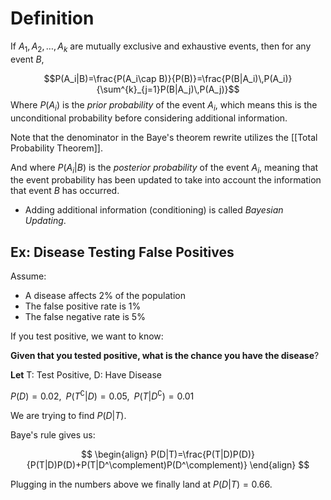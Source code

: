 
# Definition

If $A_1, A_2, \ldots, A_k$ are mutually exclusive and exhaustive events, then for any event $B$,

$$P(A_i|B)=\frac{P(A_i\cap B)}{P(B)}=\frac{P(B|A_i)\,P(A_i)}{\sum^{k}_{j=1}P(B|A_j)\,P(A_j)}$$
Where $P(A_i)$ is the *prior probability* of the event $A_i$, which means this is the unconditional probability before considering additional information. 

Note that the denominator in the Baye's theorem rewrite utilizes the [[Total Probability Theorem]]. 

And where $P(A_i|B)$ is the *posterior probability* of the event $A_i$, meaning that the event probability has been updated to take into account the information that event $B$ has occurred.
- Adding additional information (conditioning) is called *Bayesian Updating*.


## Ex: Disease Testing False Positives

Assume:
- A disease affects 2% of the population
- The false positive rate is 1%
- The false negative rate is 5%

If you test positive, we want to know:

**Given that you tested positive, what is the chance you have the disease**?

**Let** T: Test Positive, D: Have Disease

$P(D)=0.02,\;\; P(T^\complement|D)=0.05,\;\; P(T|D^\complement)=0.01$

We are trying to find $P(D|T)$.

Baye's rule gives us:

$$ 
\begin{align}
P(D|T)=\frac{P(T|D)P(D)}{P(T|D)P(D)+P(T|D^\complement)P(D^\complement)}
\end{align}
$$

Plugging in the numbers above we finally land at $P(D|T)=0.66$.